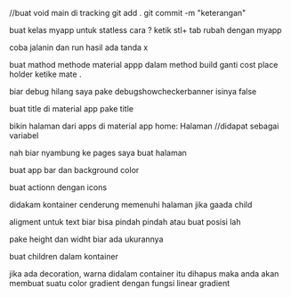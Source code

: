 //buat void main
di tracking git add .
git commit -m
"keterangan"

buat kelas myapp untuk statless
cara ?
ketik stl+ tab
rubah dengan myapp

coba jalanin dan run hasil ada tanda x

buat mathod methode material appp
dalam method build ganti cost place holder ketike mate .

biar debug hilang saya pake debugshowcheckerbanner isinya false

buat title di material app pake title

bikin halaman dari apps di material app
home: Halaman //didapat sebagai variabel

nah biar nyambung ke pages saya buat halaman

buat app bar dan background color

buat actionn dengan icons

didakam kontainer cenderung memenuhi halaman jika gaada child

aligment untuk text biar bisa pindah pindah atau buat posisi lah

pake height dan widht biar ada ukurannya

buat children dalam kontainer

jika ada decoration, warna didalam container itu dihapus
maka anda akan membuat suatu color gradient dengan fungsi linear gradient
